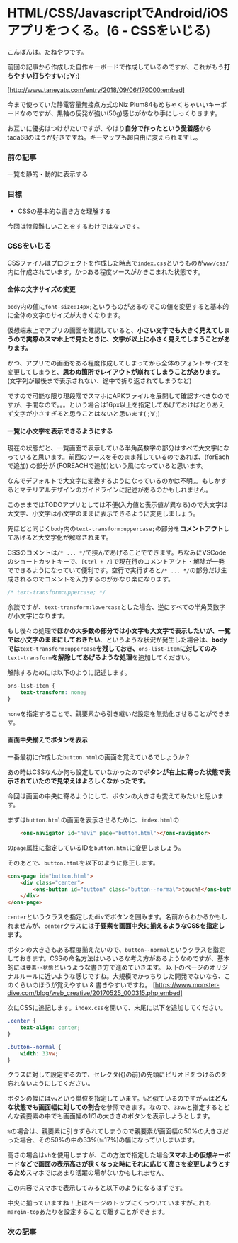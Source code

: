 # HTML/CSS/JavascriptでAndroid/iOSアプリをつくる。(6 - CSSをいじる)
こんばんは。たねやつです。

前回の記事から作成した自作キーボードで作成しているのですが、これがもう**打ちやすい打ちやすい( ;∀;)**

[http://www.taneyats.com/entry/2018/09/06/170000:embed]

今まで使っていた静電容量無接点方式のNiz Plum84もめちゃくちゃいいキーボードなのですが、黒軸の反発が強い(50g)感じがかなり手にしっくりきます。

お互いに優劣はつけがたいですが、やはり**自分で作ったという愛着感**からtada68のほうが好きですね。キーマップも超自由に変えられますし。


### 前の記事
一覧を静的・動的に表示する


### 目標
- CSSの基本的な書き方を理解する

今回は特段難しいことをするわけではないです。


### CSSをいじる
CSSファイルはプロジェクトを作成した時点で`index.css`というものが`www/css/`内に作成されています。かつある程度ソースがかきこまれた状態です。


#### 全体の文字サイズの変更
`body`内の値に`font-size:14px;`というものがあるのでこの値を変更すると基本的に全体の文字のサイズが大きくなります。

仮想端末上でアプリの画面を確認していると、**小さい文字でも大きく見えてしまうので実際のスマホ上で見たときに、文字が以上に小さく見えてしまうことがあります。**

かつ、アプリでの画面をある程度作成してしまってから全体のフォントサイズを変更してしまうと、**思わぬ箇所でレイアウトが崩れてしまうことがあります。**(文字列が最後まで表示されない、途中で折り返されてしまうなど)

ですので可能な限り現段階でスマホにAPKファイルを展開して確認すべきなのですが、手間なので。。。という場合は16px以上を指定してあげておけばとりあえず文字が小さすぎると思うことはないと思います( ;∀;)


#### 一覧に小文字を表示できるようにする
現在の状態だと、一覧画面で表示している半角英数字の部分はすべて大文字になっていると思います。前回のソースをそのまま残しているのであれば、(forEachで追加) の部分が (FOREACHで追加)という風になっていると思います。

なんでデフォルトで大文字に変換するようになっているのかは不明。。もしかするとマテリアルデザインのガイドラインに記述があるのかもしれません。

このままではTODOアプリとしては不便(入力値と表示値が異なる)ので大文字は大文字、小文字は小文字のままに表示できるように変更しましょう。

先ほどと同じく`body`内の`text-transform:uppercase;`の部分を**コメントアウト**してあげると大文字化が解除されます。

CSSのコメントは`/* ... */`で挟んであげることでできます。ちなみにVSCodeのショートカットキーで、`[Ctrl + /]`で現在行のコメントアウト・解除が一発でできるようになっていて便利です。空行で実行すると`/* ... */`の部分だけ生成されるのでコメントを入力するのがかなり楽になります。

```css
/* text-transform:uppercase; */
```

余談ですが、`text-transform:lowercase`とした場合、逆にすべての半角英数字が小文字になります。

もし後々の処理で**ほかの大多数の部分では小文字も大文字で表示したいが、一覧では小文字のままにしておきたい**、というような状況が発生した場合は、**bodyでは**`text-transform:uppercase`**を残しておき、**`ons-list-item`**に対してのみ**`text-transform`**を解除してあげるような処理**を追加してください。

解除するためには以下のように記述します。

```css
ons-list-item {
    text-transform: none;
}
```

`none`を指定することで、親要素から引き継いだ設定を無効化させることができます。


#### 画面中央揃えでボタンを表示
一番最初に作成した`button.html`の画面を覚えているでしょうか？

あの時はCSSなんか何も設定していなかったので**ボタンが右上に寄った状態で表示されていたので見栄えはよろしくなかったです。**

今回は画面の中央に寄るようにして、ボタンの大きさも変えてみたいと思います。

まずは`button.html`の画面を表示させるために、`index.html`の

```html
    <ons-navigator id="navi" page="button.html"></ons-navigator>
```

の`page`属性に指定しているIDを`button.html`に変更しましょう。

そのあとで、`button.html`を以下のように修正します。

```html
<ons-page id="button.html">
    <div class="center">
        <ons-button id="button" class="button--normal">touch!</ons-button>
    </div>
</ons-page>
```

`center`というクラスを指定した`div`でボタンを囲みます。名前からわかるかもしれませんが、`center`クラスには**子要素を画面中央に揃えるようなCSSを指定します。**

ボタンの大きさもある程度揃えたいので、`button--normal`というクラスを指定しておきます。CSSの命名方法はいろいろな考え方があるようなのですが、基本的には`要素--状態`というような書き方で進めていきます。
以下のページのオリジナルルールに近いような感じですね。大規模でかっちりした開発でないなら、このくらいのほうが覚えやすい & 書きやすいですね。
[https://www.monster-dive.com/blog/web_creative/20170525_000315.php:embed]

次にCSSに追記します。`index.css`を開いて、末尾に以下を追加してください。

```css
.center {
    text-align: center;
}

.button--normal {
    width: 33vw;
}
```

クラスに対して設定するので、セレクタ({}の前)の先頭にピリオドをつけるのを忘れないようにしてください。

ボタンの幅には`vw`という単位を指定しています。`%`と似ているのですが`vw`は**どんな状態でも画面幅に対しての割合**を参照できます。なので、`33vw`と指定するとどんな親要素の中でも画面幅の1/3の大きさのボタンを表示しようとします。

`%`の場合は、親要素に引きずられてしまうので親要素が画面幅の50%の大きさだった場合、その50%の中の33%(≒17%)の幅になっていしまいます。

高さの場合は`vh`を使用しますが、この方法で指定した場合**スマホ上の仮想キーボードなどで画面の表示高さが狭くなった時にそれに応じて高さを変更しようとするため**スマホではあまり活躍の場がないかもしれません。

この内容でスマホで表示してみると以下のようになるはずです。

<!-- button-center -->

中央に揃っていますね！上はページのトップにくっついていますがこれも`margin-top`あたりを設定することで離すことができます。


### 次の記事